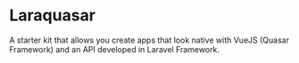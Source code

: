 # Laraquasar
A starter kit that allows you create apps that look native with VueJS (Quasar Framework) and an API developed in Laravel Framework.
